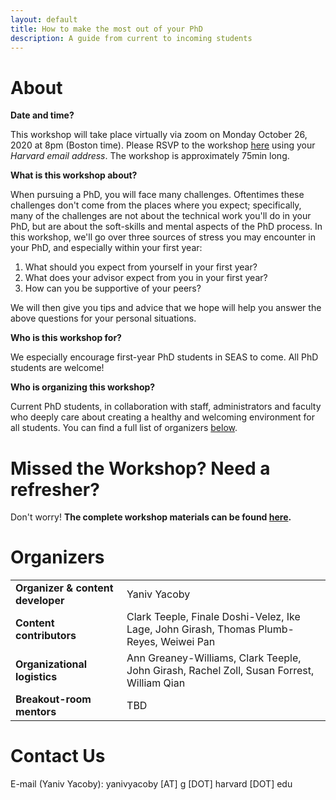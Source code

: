 ```yaml
---
layout: default
title: How to make the most out of your PhD
description: A guide from current to incoming students
---
```



# About

**Date and time?**

This workshop will take place virtually via zoom on Monday October 26, 2020 at 8pm (Boston time).
Please RSVP to the workshop [here](https://harvard.zoom.us/meeting/register/tJMkfu6pqDwtH9wM0f06y3sRmOq6hX5mn-sq) using your _Harvard email address_.
The workshop is approximately 75min long. 


**What is this workshop about?**

When pursuing a PhD, you will face many challenges.
Oftentimes these challenges don't come from the places where you expect;
specifically, many of the challenges are not about the technical work you'll do in your PhD,
but are about the soft-skills and mental aspects of the PhD process.
In this workshop, we'll go over three sources of stress you may encounter in your PhD,
and especially within your first year:

1. What should you expect from yourself in your first year?
2. What does your advisor expect from you in your first year?
3. How can you be supportive of your peers?

We will then give you tips and advice that we hope will help you
answer the above questions for your personal situations. 

**Who is this workshop for?**

We especially encourage first-year PhD students in SEAS to come. All PhD students are welcome!

**Who is organizing this workshop?**

Current PhD students, in collaboration with staff, administrators and faculty who deeply care about
creating a healthy and welcoming environment for all students. 
You can find a full list of organizers [below](#organizers).


# Missed the Workshop? Need a refresher?

Don't worry! **The complete workshop materials can be found [here](./guide.html).**


# Organizers    

<table>
  <tbody>
    <tr>
      <td><b>Organizer & content developer</b></td>
      <td>Yaniv Yacoby</td>
    </tr>
    <tr>
      <td><b>Content contributors</b></td>
      <td>Clark Teeple, Finale Doshi-Velez, Ike Lage, John Girash, Thomas Plumb-Reyes, Weiwei Pan</td>
    </tr>
    <tr>
      <td><b>Organizational logistics</b></td>
      <td>Ann Greaney-Williams, Clark Teeple, John Girash, Rachel Zoll, Susan Forrest, William Qian</td>
    </tr>
    <tr>
      <td><b>Breakout-room mentors</b></td>
      <td>TBD</td>
    </tr>
  </tbody>
</table>



# Contact Us

E-mail (Yaniv Yacoby): yanivyacoby [AT] g [DOT] harvard [DOT] edu
